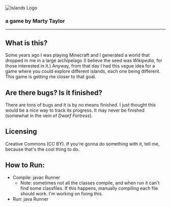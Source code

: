 ![Islands Logo](http://67.media.tumblr.com/45366e53e82414f92ac4ddd4a270a1de/tumblr_o9ezsoE3fF1rqebcso1_500.png)
### a game by Marty Taylor

---

## What is this?

Some years ago I was playing Minecraft and I generated a world that dropped in me in a large archipelago (I believe the seed was _Wikipedia_, for those interested in it.)
Anyway, from that day I had this vague idea for a game where you could explore different islands, each one being different. This game is getting me closer to that goal.

## Are there bugs? Is it finished?

There are tons of bugs and it is by no means finished. I just thought this would be a nice way to track its progress. It may never be finished (somewhat in the vein of _Dwarf Fortress_).

## Licensing

Creative Commons (CC BY). If you're gonna do something with it, tell me, because that's the cool thing to do.

## How to Run:

* Compile: javac Runner
  * Note: sometimes not all the classes compile, and when run it can't find some classfiles. If this happens, manually compiling each file should work. I'm working on fixing this.
* Run: java Runner
